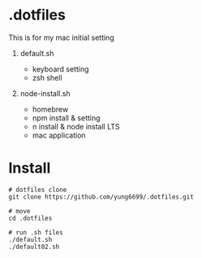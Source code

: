 # .dotfiles

This is for my mac initial setting

1. default.sh
   - keyboard setting
   - zsh shell
      


2. node-install.sh
   - homebrew
   - npm install & setting
   - n install & node install LTS
   - mac application


# Install
```
# dotfiles clone
git clone https://github.com/yung6699/.dotfiles.git

# move 
cd .dotfiles

# run .sh files
./default.sh
./default02.sh
```